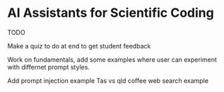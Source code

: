 # AI Assistants for Scientific Coding

TODO

Make a quiz to do at end to get student feedback

Work on fundamentals, add some examples where user can experiment with differnet prompt styles. 

Add prompt injection example
Tas vs qld coffee
web search example

